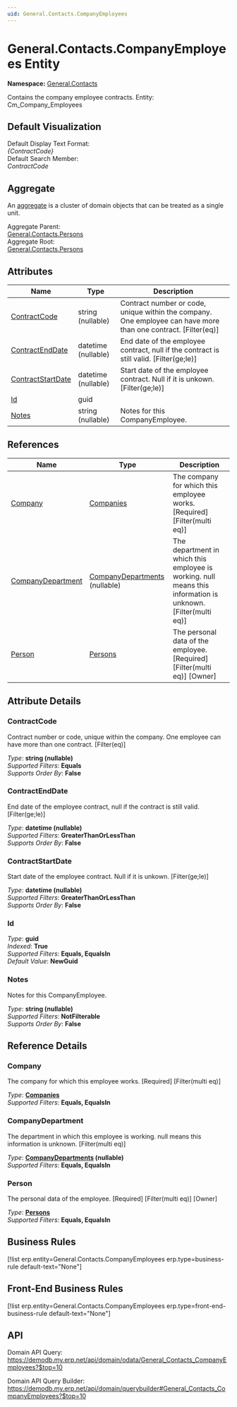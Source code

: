 ```yaml
---
uid: General.Contacts.CompanyEmployees
---
```

# General.Contacts.CompanyEmployees Entity

**Namespace:** [General.Contacts](General.Contacts.md)  

Contains the company employee contracts. Entity: Cm_Company_Employees

## Default Visualization
Default Display Text Format:  
_{ContractCode}_  
Default Search Member:  
_ContractCode_  

## Aggregate
An [aggregate](https://docs.erp.net/tech/advanced/concepts/aggregates.html) is a cluster of domain objects that can be treated as a single unit.  

Aggregate Parent:  
[General.Contacts.Persons](General.Contacts.Persons.md)  
Aggregate Root:  
[General.Contacts.Persons](General.Contacts.Persons.md)  

## Attributes

| Name | Type | Description |
| ---- | ---- | --- |
| [ContractCode](General.Contacts.CompanyEmployees.md#contractcode) | string (nullable) | Contract number or code, unique within the company. One employee can have more than one contract. [Filter(eq)] 
| [ContractEndDate](General.Contacts.CompanyEmployees.md#contractenddate) | datetime (nullable) | End date of the employee contract, null if the contract is still valid. [Filter(ge;le)] 
| [ContractStartDate](General.Contacts.CompanyEmployees.md#contractstartdate) | datetime (nullable) | Start date of the employee contract. Null if it is unkown. [Filter(ge;le)] 
| [Id](General.Contacts.CompanyEmployees.md#id) | guid |  
| [Notes](General.Contacts.CompanyEmployees.md#notes) | string (nullable) | Notes for this CompanyEmployee. 

## References

| Name | Type | Description |
| ---- | ---- | --- |
| [Company](General.Contacts.CompanyEmployees.md#company) | [Companies](General.Contacts.Companies.md) | The company for which this employee works. [Required] [Filter(multi eq)] |
| [CompanyDepartment](General.Contacts.CompanyEmployees.md#companydepartment) | [CompanyDepartments](General.Contacts.CompanyDepartments.md) (nullable) | The department in which this employee is working. null means this information is unknown. [Filter(multi eq)] |
| [Person](General.Contacts.CompanyEmployees.md#person) | [Persons](General.Contacts.Persons.md) | The personal data of the employee. [Required] [Filter(multi eq)] [Owner] |


## Attribute Details

### ContractCode

Contract number or code, unique within the company. One employee can have more than one contract. [Filter(eq)]

_Type_: **string (nullable)**  
_Supported Filters_: **Equals**  
_Supports Order By_: **False**  

### ContractEndDate

End date of the employee contract, null if the contract is still valid. [Filter(ge;le)]

_Type_: **datetime (nullable)**  
_Supported Filters_: **GreaterThanOrLessThan**  
_Supports Order By_: **False**  

### ContractStartDate

Start date of the employee contract. Null if it is unkown. [Filter(ge;le)]

_Type_: **datetime (nullable)**  
_Supported Filters_: **GreaterThanOrLessThan**  
_Supports Order By_: **False**  

### Id

_Type_: **guid**  
_Indexed_: **True**  
_Supported Filters_: **Equals, EqualsIn**  
_Default Value_: **NewGuid**  

### Notes

Notes for this CompanyEmployee.

_Type_: **string (nullable)**  
_Supported Filters_: **NotFilterable**  
_Supports Order By_: **False**  


## Reference Details

### Company

The company for which this employee works. [Required] [Filter(multi eq)]

_Type_: **[Companies](General.Contacts.Companies.md)**  
_Supported Filters_: **Equals, EqualsIn**  

### CompanyDepartment

The department in which this employee is working. null means this information is unknown. [Filter(multi eq)]

_Type_: **[CompanyDepartments](General.Contacts.CompanyDepartments.md) (nullable)**  
_Supported Filters_: **Equals, EqualsIn**  

### Person

The personal data of the employee. [Required] [Filter(multi eq)] [Owner]

_Type_: **[Persons](General.Contacts.Persons.md)**  
_Supported Filters_: **Equals, EqualsIn**  



## Business Rules

[!list erp.entity=General.Contacts.CompanyEmployees erp.type=business-rule default-text="None"]

## Front-End Business Rules

[!list erp.entity=General.Contacts.CompanyEmployees erp.type=front-end-business-rule default-text="None"]

## API

Domain API Query:
<https://demodb.my.erp.net/api/domain/odata/General_Contacts_CompanyEmployees?$top=10>

Domain API Query Builder:
<https://demodb.my.erp.net/api/domain/querybuilder#General_Contacts_CompanyEmployees?$top=10>

